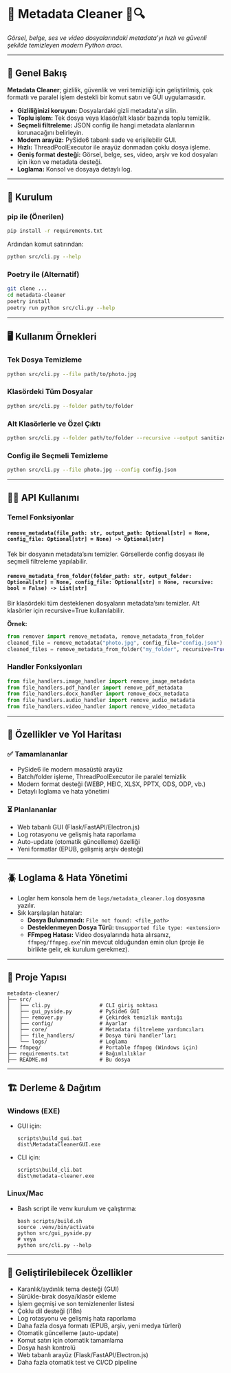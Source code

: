 # 📄 Metadata Cleaner 🧹🔍

*Görsel, belge, ses ve video dosyalarındaki metadata’yı hızlı ve güvenli şekilde temizleyen modern Python aracı.*

---

## 📌 Genel Bakış

**Metadata Cleaner**; gizlilik, güvenlik ve veri temizliği için geliştirilmiş, çok formatlı ve paralel işlem destekli bir komut satırı ve GUI uygulamasıdır.

- **Gizliliğinizi koruyun:** Dosyalardaki gizli metadata’yı silin.
- **Toplu işlem:** Tek dosya veya klasör/alt klasör bazında toplu temizlik.
- **Seçmeli filtreleme:** JSON config ile hangi metadata alanlarının korunacağını belirleyin.
- **Modern arayüz:** PySide6 tabanlı sade ve erişilebilir GUI.
- **Hızlı:** ThreadPoolExecutor ile arayüz donmadan çoklu dosya işleme.
- **Geniş format desteği:** Görsel, belge, ses, video, arşiv ve kod dosyaları için ikon ve metadata desteği.
- **Loglama:** Konsol ve dosyaya detaylı log.

---

## 🚀 Kurulum

### pip ile (Önerilen)
```bash
pip install -r requirements.txt
```

Ardından komut satırından:
```bash
python src/cli.py --help
```

### Poetry ile (Alternatif)
```bash
git clone ...
cd metadata-cleaner
poetry install
poetry run python src/cli.py --help
```

---

## 🖥️ Kullanım Örnekleri

### Tek Dosya Temizleme
```bash
python src/cli.py --file path/to/photo.jpg
```

### Klasördeki Tüm Dosyalar
```bash
python src/cli.py --folder path/to/folder
```

### Alt Klasörlerle ve Özel Çıktı
```bash
python src/cli.py --folder path/to/folder --recursive --output sanitized_files --yes
```

### Config ile Seçmeli Temizleme
```bash
python src/cli.py --file photo.jpg --config config.json
```

---

## 🧑‍💻 API Kullanımı

### Temel Fonksiyonlar

#### `remove_metadata(file_path: str, output_path: Optional[str] = None, config_file: Optional[str] = None) -> Optional[str]`
Tek bir dosyanın metadata’sını temizler. Görsellerde config dosyası ile seçmeli filtreleme yapılabilir.

#### `remove_metadata_from_folder(folder_path: str, output_folder: Optional[str] = None, config_file: Optional[str] = None, recursive: bool = False) -> List[str]`
Bir klasördeki tüm desteklenen dosyaların metadata’sını temizler. Alt klasörler için recursive=True kullanılabilir.

**Örnek:**
```python
from remover import remove_metadata, remove_metadata_from_folder
cleaned_file = remove_metadata("photo.jpg", config_file="config.json")
cleaned_files = remove_metadata_from_folder("my_folder", recursive=True)
```

### Handler Fonksiyonları
```python
from file_handlers.image_handler import remove_image_metadata
from file_handlers.pdf_handler import remove_pdf_metadata
from file_handlers.docx_handler import remove_docx_metadata
from file_handlers.audio_handler import remove_audio_metadata
from file_handlers.video_handler import remove_video_metadata
```

---

## 📝 Özellikler ve Yol Haritası

### ✅ Tamamlananlar
- PySide6 ile modern masaüstü arayüz
- Batch/folder işleme, ThreadPoolExecutor ile paralel temizlik
- Modern format desteği (WEBP, HEIC, XLSX, PPTX, ODS, ODP, vb.)
- Detaylı loglama ve hata yönetimi

### ⏳ Planlananlar
- Web tabanlı GUI (Flask/FastAPI/Electron.js)
- Log rotasyonu ve gelişmiş hata raporlama
- Auto-update (otomatik güncelleme) özelliği
- Yeni formatlar (EPUB, gelişmiş arşiv desteği)

---

## 🪲 Loglama & Hata Yönetimi
- Loglar hem konsola hem de `logs/metadata_cleaner.log` dosyasına yazılır.
- Sık karşılaşılan hatalar:
  - **Dosya Bulunamadı:**  `File not found: <file_path>`
  - **Desteklenmeyen Dosya Türü:**  `Unsupported file type: <extension>`
  - **FFmpeg Hatası:**  Video dosyalarında hata alırsanız, `ffmpeg/ffmpeg.exe`'nin mevcut olduğundan emin olun (proje ile birlikte gelir, ek kurulum gerekmez).

---

## 📂 Proje Yapısı
```
metadata-cleaner/
├── src/
│   ├── cli.py                # CLI giriş noktası
│   ├── gui_pyside.py         # PySide6 GUI
│   ├── remover.py            # Çekirdek temizlik mantığı
│   ├── config/               # Ayarlar
│   ├── core/                 # Metadata filtreleme yardımcıları
│   ├── file_handlers/        # Dosya türü handler’ları
│   └── logs/                 # Loglama
├── ffmpeg/                   # Portable ffmpeg (Windows için)
├── requirements.txt          # Bağımlılıklar
├── README.md                 # Bu dosya
```

---

## 🏗️ Derleme & Dağıtım

### Windows (EXE)
- GUI için:
  ```
  scripts\build_gui.bat
  dist\MetadataCleanerGUI.exe
  ```
- CLI için:
  ```
  scripts\build_cli.bat
  dist\metadata-cleaner.exe
  ```

### Linux/Mac
- Bash script ile venv kurulum ve çalıştırma:
  ```
  bash scripts/build.sh
  source .venv/bin/activate
  python src/gui_pyside.py
  # veya
  python src/cli.py --help
  ```

---

## 🚀 Geliştirilebilecek Özellikler
- Karanlık/aydınlık tema desteği (GUI)
- Sürükle-bırak dosya/klasör ekleme
- İşlem geçmişi ve son temizlenenler listesi
- Çoklu dil desteği (i18n)
- Log rotasyonu ve gelişmiş hata raporlama
- Daha fazla dosya formatı (EPUB, arşiv, yeni medya türleri)
- Otomatik güncelleme (auto-update)
- Komut satırı için otomatik tamamlama
- Dosya hash kontrolü
- Web tabanlı arayüz (Flask/FastAPI/Electron.js)
- Daha fazla otomatik test ve CI/CD pipeline